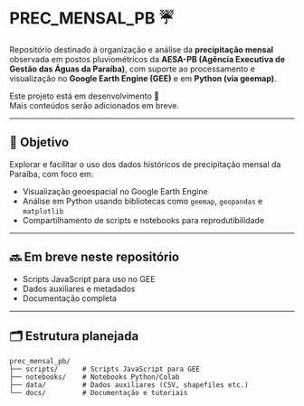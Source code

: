 # PREC_MENSAL_PB ☔

Repositório destinado à organização e análise da **precipitação mensal** observada em postos pluviométricos da **AESA-PB (Agência Executiva de Gestão das Águas da Paraíba)**, com suporte ao processamento e visualização no **Google Earth Engine (GEE)** e em **Python (via geemap)**.

Este projeto está em desenvolvimento 🚧  
Mais conteúdos serão adicionados em breve.

---

## 📌 Objetivo

Explorar e facilitar o uso dos dados históricos de precipitação mensal da Paraíba, com foco em:

- Visualização geoespacial no Google Earth Engine
- Análise em Python usando bibliotecas como `geemap`, `geopandas` e `matplotlib`
- Compartilhamento de scripts e notebooks para reprodutibilidade

---

## 🔜 Em breve neste repositório

- Scripts JavaScript para uso no GEE
- Dados auxiliares e metadados
- Documentação completa

---

## 🗂 Estrutura planejada

```text
prec_mensal_pb/
├── scripts/      # Scripts JavaScript para GEE
├── notebooks/    # Notebooks Python/Colab
├── data/         # Dados auxiliares (CSV, shapefiles etc.)
└── docs/         # Documentação e tutoriais

